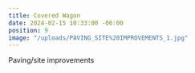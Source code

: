 ```yaml
---
title: Covered Wagon
date: 2024-02-15 10:33:00 -06:00
position: 9
image: "/uploads/PAVING_SITE%20IMPROVEMENTS_1.jpg"
---
```


Paving/site improvements